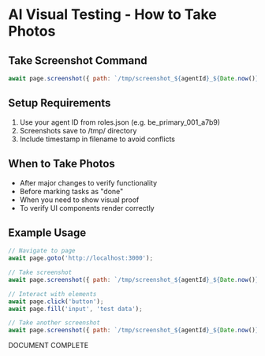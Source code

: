 # AI Visual Testing - How to Take Photos

## Take Screenshot Command
```javascript
await page.screenshot({ path: `/tmp/screenshot_${agentId}_${Date.now()}.png` });
```

## Setup Requirements
1. Use your agent ID from roles.json (e.g. be_primary_001_a7b9)
2. Screenshots save to /tmp/ directory
3. Include timestamp in filename to avoid conflicts

## When to Take Photos
- After major changes to verify functionality
- Before marking tasks as "done" 
- When you need to show visual proof
- To verify UI components render correctly

## Example Usage
```javascript
// Navigate to page
await page.goto('http://localhost:3000');

// Take screenshot
await page.screenshot({ path: `/tmp/screenshot_${agentId}_${Date.now()}.png` });

// Interact with elements
await page.click('button');
await page.fill('input', 'test data');

// Take another screenshot
await page.screenshot({ path: `/tmp/screenshot_${agentId}_${Date.now()}.png` });
```

DOCUMENT COMPLETE